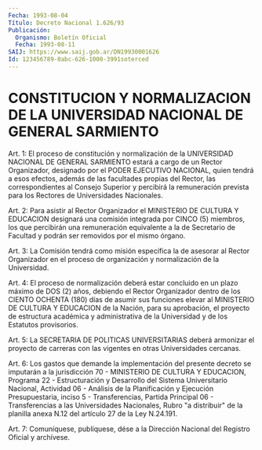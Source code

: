 ```yaml
---
Fecha: 1993-08-04
Título: Decreto Nacional 1.626/93
Publicación:
  Organismo: Boletín Oficial
  Fecha: 1993-08-11
SAIJ: https://www.saij.gob.ar/DN19930001626
Id: 123456789-0abc-626-1000-3991soterced
---
```

# CONSTITUCION Y NORMALIZACION DE LA UNIVERSIDAD NACIONAL DE GENERAL SARMIENTO

<a id="1"></a>
Art.  1:  El  proceso  de  constitución  y normalización de la UNIVERSIDAD  NACIONAL DE GENERAL SARMIENTO estará  a  cargo  de  un Rector Organizador,  designado  por  el  PODER  EJECUTIVO NACIONAL, quien tendrá a esos efectos, además de las facultades  propias  del Rector,  las  correspondientes  al  Consejo Superior y percibirá la remuneración   prevista  para  los  Rectores    de    Universidades Nacionales.

<a id="2"></a>
Art.  2:  Para  asistir al Rector Organizador el MINISTERIO DE CULTURA Y EDUCACION designará  una comisión integrada por CINCO (5) miembros, los que percibirán una  remuneración  equivalente a la de Secretario de Facultad y podrán ser removidos por  el mismo órgano.

<a id="3"></a>
Art.  3:  La  Comisión  tendrá  como  misión  específica la de asesorar  al  Rector  Organizador  en el proceso de organización  y normalización de la Universidad.

<a id="4"></a>
Art.  4: El proceso de normalización deberá estar concluido en un plazo máximo  de  DOS  (2)  años, debiendo el Rector Organizador dentro de los CIENTO OCHENTA (180)  días  de  asumir  sus funciones elevar al MINISTERIO DE CULTURA Y EDUCACION de la Nación,  para  su aprobación,  el  proyecto  de estructura académica y administrativa de la Universidad y de los Estatutos provisorios.

<a id="5"></a>
Art.  5:  La  SECRETARIA  DE  POLITICAS  UNIVERSITARIAS deberá armonizar  el  proyecto  de  carreras  con  las vigentes  en  otras Universidades cercanas.

<a id="6"></a>
Art.  6: Los gastos que demande la implementación del presente decreto se imputarán  a  la jurisdicción 70 - MINISTERIO DE CULTURA Y EDUCACION, Programa 22 -  Estructuración y Desarrollo del Sistema Universitario Nacional, Actividad 06 - Análisis de la Planificación y Ejecución Presupuestaria, inciso 5 - Transferencias,  Partida  Principal   06  -  Transferencias  a  las Universidades  Nacionales,  Rubro  "a distribuir"  de  la  planilla anexa N.12 del artículo 27 de la Ley N.24.191.

<a id="7"></a>
Art.  7: Comuníquese, publíquese, dése a la Dirección Nacional del Registro Oficial y archívese.
